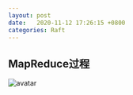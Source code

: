 ```yaml
---
layout: post
date:   2020-11-12 17:26:15 +0800
categories: Raft
---
```

## MapReduce过程 ## 
![avatar](/ziranjuan-blog/assets/mapReduce.PNG)